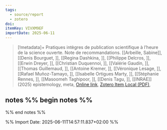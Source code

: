 ```yaml
---
tags:
  - source/report
  - zotero
doi: 
itemKey: VIVXM9EF
importDate: 2025-06-11
---
```

>[!metadata]+
> Pratiques intègres de publication scientifique à l’heure de la science ouverte. Note de recommandations.
> [[Arbeille, Sabine]], [[Denis Bourguet, ]], [[Regina Dashkina, ]], [[Philippe Delcros, ]], [[Erwin Dreyer, ]], [[Christian Duquennoi, ]], [[Valérie Gaudin, ]], [[Thomas Guillemaud, ]], [[Antoine Kremer, ]], [[Véronique Lesage, ]], [[Rafael Muñoz-Tamayo, ]], [[Isabelle Ortigues Marty, ]], [[Stéphanie Rennes, ]], [[Masoomeh Taghipoor, ]], [[Denis Tagu, ]], 
> [[INRAE]] (2025)
> epistemology, meta, 
> [Online link](https://hal.inrae.fr/hal-04964196), [Zotero Item](zotero://select/library/items/VIVXM9EF),[Local (PDF)](file://C:/Users/aburg/Documents/references/zotero/storage/JD24L5CS/Arbeille2025_Pratiquesintegres.pdf), 

## notes %% begin notes %%

%% end notes %%

%% Import Date: 2025-06-11T14:57:11.837+02:00 %%
